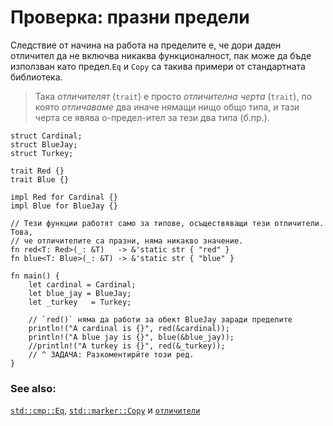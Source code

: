 # Проверка: празни предели

Следствие от начина на работа на пределите е, че дори даден отличител да
не включва никаква функционалност, пак може да бъде използван като предел.`Eq` и
`Copy` са такива примери от стандартната библиотека.

> Така *отличителят* (`trait`) е просто *отличителна черта* (`trait`), по която
  *отличаваме* два иначе нямащи нищо общо типа, и тази черта се явява
  о-предел-ител за тези два типа (б.пр.).

```rust,editable
struct Cardinal;
struct BlueJay;
struct Turkey;

trait Red {}
trait Blue {}

impl Red for Cardinal {}
impl Blue for BlueJay {}

// Тези функции работят само за типове, осъществяващи тези отличители. Това,
// че отличителите са празни, няма никакво значение. 
fn red<T: Red>(_: &T)   -> &'static str { "red" }
fn blue<T: Blue>(_: &T) -> &'static str { "blue" }

fn main() {
    let cardinal = Cardinal;
    let blue_jay = BlueJay;
    let _turkey   = Turkey;

    // `red()` няма да работи за обект BlueJay заради пределите
    println!("A cardinal is {}", red(&cardinal));
    println!("A blue jay is {}", blue(&blue_jay));
    //println!("A turkey is {}", red(&_turkey));
    // ^ ЗАДАЧА: Разкоментирйте този ред.
}
```

### See also:

[`std::cmp::Eq`][eq], [`std::marker::Copy`][copy] и [`отличители`][traits]

[eq]: https://doc.rust-lang.org/std/cmp/trait.Eq.html
[copy]: https://doc.rust-lang.org/std/marker/trait.Copy.html
[traits]: ../../trait.md
